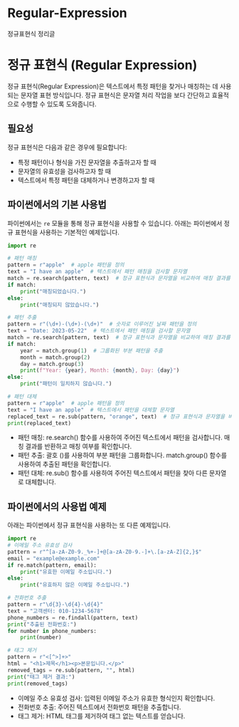 # Regular-Expression
정규표현식 정리글

# 정규 표현식 (Regular Expression)

정규 표현식(Regular Expression)은 텍스트에서 특정 패턴을 찾거나 매칭하는 데 사용되는 문자열 표현 방식입니다. 정규 표현식은 문자열 처리 작업을 보다 간단하고 효율적으로 수행할 수 있도록 도와줍니다.

## 필요성

정규 표현식은 다음과 같은 경우에 필요합니다:

- 특정 패턴이나 형식을 가진 문자열을 추출하고자 할 때
- 문자열의 유효성을 검사하고자 할 때
- 텍스트에서 특정 패턴을 대체하거나 변경하고자 할 때

## 파이썬에서의 기본 사용법

파이썬에서는 `re` 모듈을 통해 정규 표현식을 사용할 수 있습니다. 아래는 파이썬에서 정규 표현식을 사용하는 기본적인 예제입니다.

```python
import re

# 패턴 매칭
pattern = r"apple"  # apple 패턴을 정의
text = "I have an apple"  # 텍스트에서 패턴 매칭을 검사할 문자열
match = re.search(pattern, text)  # 정규 표현식과 문자열을 비교하여 매칭 결과를 반환
if match:
    print("매칭되었습니다.")
else:
    print("매칭되지 않았습니다.")

# 패턴 추출
pattern = r"(\d+)-(\d+)-(\d+)"  # 숫자로 이루어진 날짜 패턴을 정의
text = "Date: 2023-05-22"  # 텍스트에서 패턴 매칭을 검사할 문자열
match = re.search(pattern, text)  # 정규 표현식과 문자열을 비교하여 매칭 결과를 반환
if match:
    year = match.group(1)  # 그룹화된 부분 패턴을 추출
    month = match.group(2)
    day = match.group(3)
    print(f"Year: {year}, Month: {month}, Day: {day}")
else:
    print("패턴이 일치하지 않습니다.")

# 패턴 대체
pattern = r"apple"  # apple 패턴을 정의
text = "I have an apple"  # 텍스트에서 패턴을 대체할 문자열
replaced_text = re.sub(pattern, "orange", text)  # 정규 표현식과 문자열을 비교하여 패턴을 대체
print(replaced_text)
```
- 패턴 매칭: re.search() 함수를 사용하여 주어진 텍스트에서 패턴을 검사합니다. 매칭 결과를 반환하고 매칭 여부를 확인합니다.
- 패턴 추출: 괄호 ()를 사용하여 부분 패턴을 그룹화합니다. match.group() 함수를 사용하여 추출된 패턴을 확인합니다.
- 패턴 대체: re.sub() 함수를 사용하여 주어진 텍스트에서 패턴을 찾아 다른 문자열로 대체합니다.

## 파이썬에서의 사용법 예제

아래는 파이썬에서 정규 표현식을 사용하는 또 다른 예제입니다.

```python
import re
# 이메일 주소 유효성 검사
pattern = r"^[a-zA-Z0-9._%+-]+@[a-zA-Z0-9.-]+\.[a-zA-Z]{2,}$"
email = "example@example.com"
if re.match(pattern, email):
    print("유효한 이메일 주소입니다.")
else:
    print("유효하지 않은 이메일 주소입니다.")

# 전화번호 추출
pattern = r"\d{3}-\d{4}-\d{4}"
text = "고객센터: 010-1234-5678"
phone_numbers = re.findall(pattern, text)
print("추출된 전화번호:")
for number in phone_numbers:
    print(number)

# 태그 제거
pattern = r"<[^>]+>"
html = "<h1>제목</h1><p>본문입니다.</p>"
removed_tags = re.sub(pattern, "", html)
print("태그 제거 결과:")
print(removed_tags)
```
- 이메일 주소 유효성 검사: 입력된 이메일 주소가 유효한 형식인지 확인합니다.
- 전화번호 추출: 주어진 텍스트에서 전화번호 패턴을 추출합니다.
- 태그 제거: HTML 태그를 제거하여 태그 없는 텍스트를 얻습니다.

